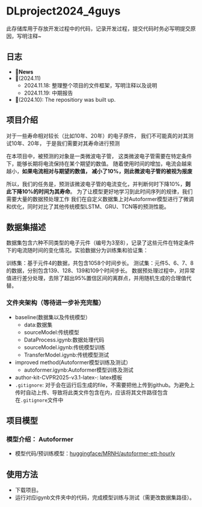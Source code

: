# DLproject2024_4guys
此存储库用于存放开发过程中的代码，记录开发过程，提交代码时务必写明提交原因，写明注释~

## 日志

- 🚩**News**
- 🚩(2024.11) 
  - 2024.11.18: 整理整个项目的文件框架，写明注释以及说明
  - 2024.11.19: 中期报告
- 🚩(2024.10): The repositiory was built up.


## 项目介绍

对于一些寿命相对较长（比如10年、20年）的电子原件，
我们不可能真的对其测试10年、20年， 
于是我们需要对其寿命进行预测

在本项目中，被预测的对象是一类微波电子管，
这类微波电子管需要在特定条件下，能够长期将电流保持在某个期望的数值。
随着使用时间的增加，电流会越来越小，**如果电流相对与期望的数值，
减小了10%，则此微波电子管的被视为报废**

所以，我们的任务是，预测该微波电子管的电流变化，并判断何时下降10%，**则此下降10%的时间为其寿命**。
为了让模型更好地学习到此时间序列的规律，我们需要大量的数据预处理工作
我们在自定义数据集上对Autoformer模型进行了微调和优化，同时对比了其他传统模型LSTM、GRU、TCN等的预测性能。

## 数据集描述
数据集包含六种不同类型的电子元件（编号为3至8），记录了这些元件在特定条件下的电流随时间的变化情况。实验数据分为训练集和验证集：

训练集：基于元件4的数据，共包含1058个时间步长。
测试集：元件5、6、7、8的数据，分别包含139、128、139和109个时间步长。
数据预处理过程中，对异常值进行差分处理，去除了超出95%置信区间的离群点，并用随机生成的合理值代替。
### 文件夹架构（等待进一步补充完整）
- baseline(数据集以及传统模型）
  -  data:数据集
  -  sourceModel:传统模型
  -  DataProcess.igynb:数据处理代码
  -   sourceModel.igynb:传统模型训练
  -   TransferModel.igynb:传统模型测试
- improved method(Autoformer模型训练及测试）
  -  autoformer.igynb:Autoformer模型训练及测试  
- author-kit-CVPR2025-v3.1-latex-: latex模板
- `.gitignore`: 对于会在运行后生成的file，不需要把他上传到github。为避免上传时自动上传、导致将此类文件包含在内，应该将其文件路径包含在`.gitignore`文件中
## 项目模型

### 模型介绍： Autoformer
- 模型代码/预训练模型：[huggingface/MRNH/autoformer-ett-hourly]([(https://huggingface.co/MRNH/autoformer-ett-hourly)])

## 使用方法
- 下载项目。
- 运行对应igynb文件夹中的代码，完成模型训练与测试（需更改数据集路径）。
